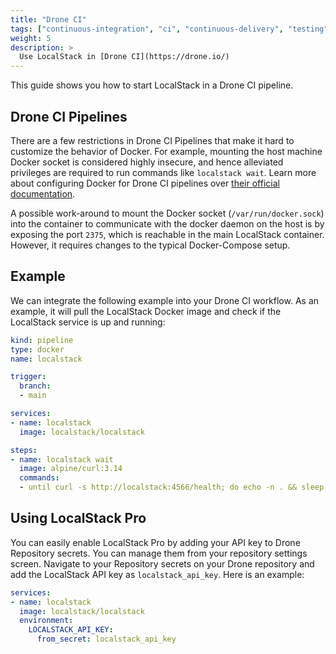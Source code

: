 ```yaml
---
title: "Drone CI"
tags: ["continuous-integration", "ci", "continuous-delivery", "testing"] 
weight: 5
description: >
  Use LocalStack in [Drone CI](https://drone.io/)
---
```


This guide shows you how to start LocalStack in a Drone CI pipeline.

## Drone CI Pipelines

There are a few restrictions in Drone CI Pipelines that make it hard to customize the behavior of Docker. For example, mounting the host machine Docker socket is considered highly insecure, and hence alleviated privileges are required to run commands like `localstack wait`. Learn more about configuring Docker for Drone CI pipelines over [their official documentation](https://docs.drone.io/pipeline/docker/overview/).

A possible work-around to mount the Docker socket (`/var/run/docker.sock`) into the container to communicate with the docker daemon on the host is by exposing the port `2375`, which is reachable in the main LocalStack container. However, it requires changes to the typical Docker-Compose setup.

## Example

We can integrate the following example into your Drone CI workflow. As an example, it will pull the LocalStack Docker image and check if the LocalStack service is up and running:

```yml
kind: pipeline
type: docker
name: localstack

trigger:
  branch:
  - main

services:
- name: localstack
  image: localstack/localstack

steps:
- name: localstack wait
  image: alpine/curl:3.14
  commands:
  - until curl -s http://localstack:4566/health; do echo -n . && sleep 1; done
```

## Using LocalStack Pro

You can easily enable LocalStack Pro by adding your API key to Drone Repository secrets. You can manage them from your repository settings screen. Navigate to your Repository secrets on your Drone repository and add the LocalStack API key as `localstack_api_key`. Here is an example:

```yml
services:
- name: localstack
  image: localstack/localstack
  environment:
    LOCALSTACK_API_KEY:
      from_secret: localstack_api_key
```
